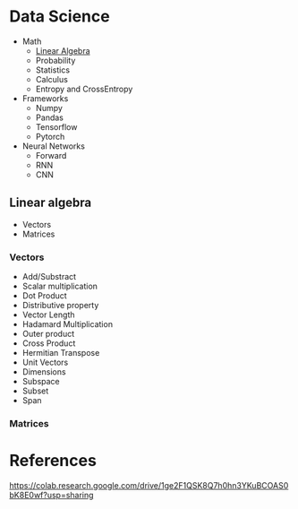 # Data Science

- Math
    - [Linear Algebra](#linear-algebra)
    - Probability
    - Statistics
    - Calculus
    - Entropy and CrossEntropy
- Frameworks
    - Numpy
    - Pandas
    - Tensorflow
    - Pytorch
- Neural Networks
    - Forward
    - RNN
    - CNN

## Linear algebra
- Vectors
- Matrices

### Vectors
- Add/Substract
- Scalar multiplication
- Dot Product
- Distributive property
- Vector Length
- Hadamard Multiplication
- Outer product
- Cross Product
- Hermitian Transpose
- Unit Vectors
- Dimensions 
- Subspace
- Subset
- Span

### Matrices


# References

https://colab.research.google.com/drive/1ge2F1QSK8Q7h0hn3YKuBCOAS0bK8E0wf?usp=sharing